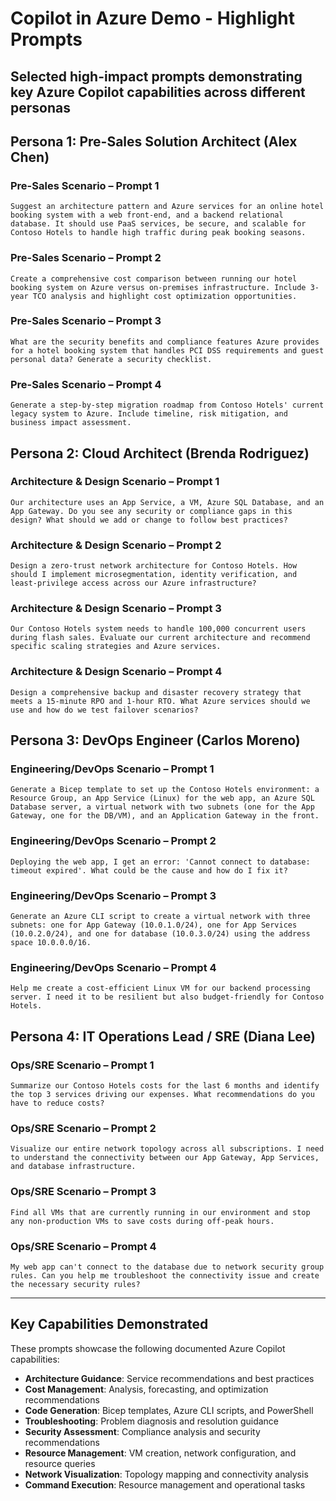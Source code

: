 # Copilot in Azure Demo - Highlight Prompts

## Selected high-impact prompts demonstrating key Azure Copilot capabilities across different personas

## Persona 1: Pre-Sales Solution Architect (Alex Chen)

### Pre-Sales Scenario – Prompt 1

```text
Suggest an architecture pattern and Azure services for an online hotel booking system with a web front-end, and a backend relational database. It should use PaaS services, be secure, and scalable for Contoso Hotels to handle high traffic during peak booking seasons.
```

### Pre-Sales Scenario – Prompt 2

```text
Create a comprehensive cost comparison between running our hotel booking system on Azure versus on-premises infrastructure. Include 3-year TCO analysis and highlight cost optimization opportunities.
```

### Pre-Sales Scenario – Prompt 3

```text
What are the security benefits and compliance features Azure provides for a hotel booking system that handles PCI DSS requirements and guest personal data? Generate a security checklist.
```

### Pre-Sales Scenario – Prompt 4

```text
Generate a step-by-step migration roadmap from Contoso Hotels' current legacy system to Azure. Include timeline, risk mitigation, and business impact assessment.
```

## Persona 2: Cloud Architect (Brenda Rodriguez)

### Architecture & Design Scenario – Prompt 1

```text
Our architecture uses an App Service, a VM, Azure SQL Database, and an App Gateway. Do you see any security or compliance gaps in this design? What should we add or change to follow best practices?
```

### Architecture & Design Scenario – Prompt 2

```text
Design a zero-trust network architecture for Contoso Hotels. How should I implement microsegmentation, identity verification, and least-privilege access across our Azure infrastructure?
```

### Architecture & Design Scenario – Prompt 3

```text
Our Contoso Hotels system needs to handle 100,000 concurrent users during flash sales. Evaluate our current architecture and recommend specific scaling strategies and Azure services.
```

### Architecture & Design Scenario – Prompt 4

```text
Design a comprehensive backup and disaster recovery strategy that meets a 15-minute RPO and 1-hour RTO. What Azure services should we use and how do we test failover scenarios?
```

## Persona 3: DevOps Engineer (Carlos Moreno)

### Engineering/DevOps Scenario – Prompt 1

```text
Generate a Bicep template to set up the Contoso Hotels environment: a Resource Group, an App Service (Linux) for the web app, an Azure SQL Database server, a virtual network with two subnets (one for the App Gateway, one for the DB/VM), and an Application Gateway in the front.
```

### Engineering/DevOps Scenario – Prompt 2

```text
Deploying the web app, I get an error: 'Cannot connect to database: timeout expired'. What could be the cause and how do I fix it?
```

### Engineering/DevOps Scenario – Prompt 3

```text
Generate an Azure CLI script to create a virtual network with three subnets: one for App Gateway (10.0.1.0/24), one for App Services (10.0.2.0/24), and one for database (10.0.3.0/24) using the address space 10.0.0.0/16.
```

### Engineering/DevOps Scenario – Prompt 4

```text
Help me create a cost-efficient Linux VM for our backend processing server. I need it to be resilient but also budget-friendly for Contoso Hotels.
```

## Persona 4: IT Operations Lead / SRE (Diana Lee)

### Ops/SRE Scenario – Prompt 1

```text
Summarize our Contoso Hotels costs for the last 6 months and identify the top 3 services driving our expenses. What recommendations do you have to reduce costs?
```

### Ops/SRE Scenario – Prompt 2

```text
Visualize our entire network topology across all subscriptions. I need to understand the connectivity between our App Gateway, App Services, and database infrastructure.
```

### Ops/SRE Scenario – Prompt 3

```text
Find all VMs that are currently running in our environment and stop any non-production VMs to save costs during off-peak hours.
```

### Ops/SRE Scenario – Prompt 4

```text
My web app can't connect to the database due to network security group rules. Can you help me troubleshoot the connectivity issue and create the necessary security rules?
```

---

## Key Capabilities Demonstrated

These prompts showcase the following documented Azure Copilot capabilities:

- **Architecture Guidance**: Service recommendations and best practices
- **Cost Management**: Analysis, forecasting, and optimization recommendations
- **Code Generation**: Bicep templates, Azure CLI scripts, and PowerShell
- **Troubleshooting**: Problem diagnosis and resolution guidance
- **Security Assessment**: Compliance analysis and security recommendations
- **Resource Management**: VM creation, network configuration, and resource queries
- **Network Visualization**: Topology mapping and connectivity analysis
- **Command Execution**: Resource management and operational tasks
